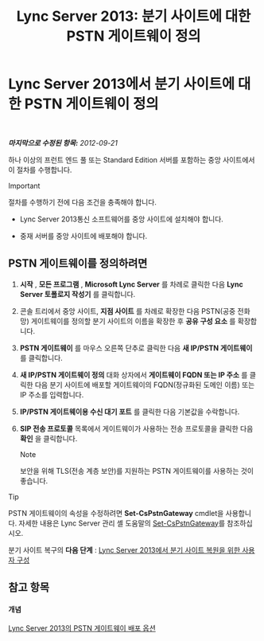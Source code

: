 ﻿---
title: 'Lync Server 2013: 분기 사이트에 대한 PSTN 게이트웨이 정의'
TOCTitle: 분기 사이트에 대한 PSTN 게이트웨이 정의
ms:assetid: 87be2fe2-1d56-4062-b430-439d4536414c
ms:mtpsurl: https://technet.microsoft.com/ko-kr/library/Gg398689(v=OCS.15)
ms:contentKeyID: 49304284
ms.date: 08/10/2015
mtps_version: v=OCS.15
ms.translationtype: HT
---

# Lync Server 2013에서 분기 사이트에 대한 PSTN 게이트웨이 정의

 

_**마지막으로 수정된 항목:** 2012-09-21_

하나 이상의 프런트 엔드 풀 또는 Standard Edition 서버를 포함하는 중앙 사이트에서 이 절차를 수행합니다.


> [!IMPORTANT]
> 절차를 수행하기 전에 다음 조건을 충족해야 합니다. 
> <UL>
> <LI>
> <P>Lync Server 2013통신 소프트웨어를 중앙 사이트에 설치해야 합니다.</P>
> <LI>
> <P>중재 서버를 중앙 사이트에 배포해야 합니다.</P></LI></UL>



## PSTN 게이트웨이를 정의하려면

1.  **시작** , **모든 프로그램** , **Microsoft Lync Server** 를 차례로 클릭한 다음 **Lync Server 토폴로지 작성기** 를 클릭합니다.

2.  콘솔 트리에서 중앙 사이트, **지점 사이트** 를 차례로 확장한 다음 PSTN(공중 전화망) 게이트웨이를 정의할 분기 사이트의 이름을 확장한 후 **공유 구성 요소** 를 확장합니다.

3.  **PSTN 게이트웨이** 를 마우스 오른쪽 단추로 클릭한 다음 **새 IP/PSTN 게이트웨이** 를 클릭합니다.

4.  **새 IP/PSTN 게이트웨이 정의** 대화 상자에서 **게이트웨이 FQDN 또는 IP 주소** 를 클릭한 다음 분기 사이트에 배포할 게이트웨이의 FQDN(정규화된 도메인 이름) 또는 IP 주소를 입력합니다.

5.  **IP/PSTN 게이트웨이용 수신 대기 포트** 를 클릭한 다음 기본값을 수락합니다.

6.  **SIP 전송 프로토콜** 목록에서 게이트웨이가 사용하는 전송 프로토콜을 클릭한 다음 **확인** 을 클릭합니다.
    

    > [!NOTE]
    > 보안을 위해 TLS(전송 계층 보안)를 지원하는 PSTN 게이트웨이를 사용하는 것이 좋습니다.




> [!TIP]
> PSTN 게이트웨이의 속성을 수정하려면 <STRONG>Set-CsPstnGateway</STRONG> cmdlet을 사용합니다. 자세한 내용은 Lync Server 관리 셸 도움말의 <A href="https://docs.microsoft.com/en-us/powershell/module/skype/Set-CsPstnGateway">Set-CsPstnGateway</A>를 참조하십시오.



분기 사이트 복구의 **다음 단계** : [Lync Server 2013에서 분기 사이트 복원을 위한 사용자 구성](lync-server-2013-configuring-users-for-branch-site-resiliency.md)

## 참고 항목

#### 개념

[Lync Server 2013의 PSTN 게이트웨이 배포 옵션](lync-server-2013-pstn-gateway-deployment-options.md)

